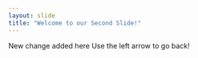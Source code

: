 ```yaml
---
layout: slide
title: "Welcome to our Second Slide!"
---
```

New change added here
Use the left arrow to go back!
